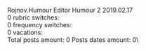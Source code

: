Rojnov.Humour	Editor Humour 2 2019.02.17\
0 rubric switches:\
0 frequency switches:\
0 vacations:\
Total posts amount: 0	Posts dates amount: 0\
